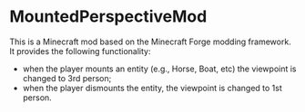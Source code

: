 # MountedPerspectiveMod

This is a Minecraft mod based on the Minecraft Forge modding framework. It provides the following functionality:
 - when the player mounts an entity (e.g., Horse, Boat, etc) the viewpoint is changed to 3rd person;
 - when the player dismounts the entity, the viewpoint is changed to 1st person.
